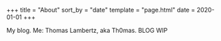 +++
title = "About"
sort_by = "date"
template = "page.html"
date = 2020-01-01
+++

My blog. Me: Thomas Lambertz, aka Th0mas. BLOG WIP